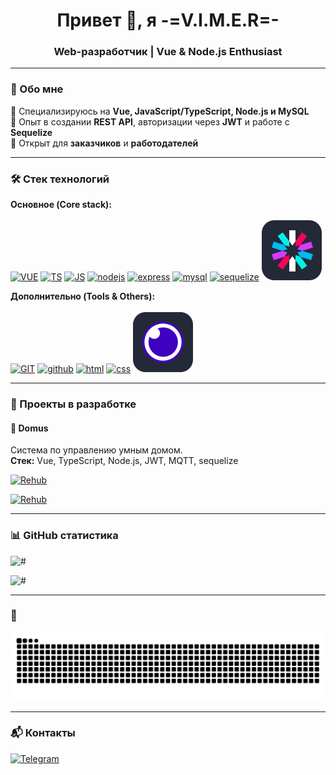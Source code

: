 <h1 align="center">Привет 👋, я -=V.I.M.E.R=-</h1>
<h3 align="center">Web-разработчик | Vue & Node.js Enthusiast</h3>

---

### 🚀 Обо мне

🔹 Специализируюсь на **Vue, JavaScript/TypeScript, Node.js и MySQL**<br>
🔹 Опыт в создании **REST API**, авторизации через **JWT** и работе с **Sequelize**<br>
🔹 Открыт для **заказчиков** и **работодателей**<br>

---

### 🛠️ Стек технологий

**Основное (Core stack):**<br><br>
[![VUE](https://skillicons.dev/icons?i=vue)](https://vuejs.org/)
[![TS](https://skillicons.dev/icons?i=ts)](https://www.typescriptlang.org/)
[![JS](https://skillicons.dev/icons?i=js)](https://learn.javascript.ru/)
[![nodejs](https://skillicons.dev/icons?i=nodejs)](https://nodejs.org/en)
[![express](https://skillicons.dev/icons?i=express)](https://expressjs.com/)
[![mysql](https://skillicons.dev/icons?i=mysql)](https://www.mysql.com/)
[![sequelize](https://skillicons.dev/icons?i=sequelize)](https://sequelize.org)
[![JWT](assets/icons/Jsonwebtokens.svg)](https://www.jwt.io/)

**Дополнительно (Tools & Others):**<br><br>
[![GIT](https://skillicons.dev/icons?i=git)](https://git-scm.com/)
[![github](https://skillicons.dev/icons?i=github)](https://github.com/)
[![html](https://skillicons.dev/icons?i=html)](#)
[![css](https://skillicons.dev/icons?i=css)](#)
[![Insomnia](assets/icons/Insomnia.svg)](https://insomnia.rest/)

---

### 🌟 Проекты в разработке

#### 🔹 Domus

Система по управлению умным домом.  
**Стек:** Vue, TypeScript, Node.js, JWT, MQTT, sequelize

[![Rehub](https://github-readme-stats.vercel.app/api/pin/?username=VIMER5&repo=Domus-server&theme=transparent)](https://github.com/VIMER5/Domus-server)

[![Rehub](https://github-readme-stats.vercel.app/api/pin/?username=VIMER5&repo=Domus-Frontend&theme=transparent)](https://github.com/VIMER5/Domus-Frontend)

---

### 📊 GitHub статистика

![#](https://github-readme-stats.vercel.app/api?username=VIMER5&locale=ru&rank_icon=github&show_icons=true&theme=transparent)

![#](https://github-readme-stats.vercel.app/api/top-langs/?username=VIMER5&locale=ru&count_private=true&show_icons=true&theme=transparent)

<!-- <p align="center">

  <img align="center" src="https://github-readme-stats.vercel.app/api?username=vimer5&locale=ru&include_all_commits=true&count_private=true&show_icons=true&line_height=20&title_color=2B5BBD&icon_color=1124BB&text_color=A1A1A1&bg_color=0,000000,130F40" alt="my Github Stats"/>

  <img align="center" src="https://github-readme-stats.vercel.app/api/top-langs/?username=VIMER5&locale=ru&layout=compact&count_private=true&show_icons=true&line_height=20&title_color=2B5BBD&icon_color=1124BB&text_color=A1A1A1&bg_color=0,000000,130F40" alt="langs" />

  <img src="https://github-profile-trophy.vercel.app/?username=VIMER5&locale=ru&theme=juicyfresh&no-bg=true" />
</p>
 -->

---

### 🐍

![Snake animation](https://github.com/VIMER5/VIMER5/blob/output/github-contribution-grid-snake-dark.svg)

---

### 📬 Контакты

[![Telegram](https://img.shields.io/badge/Telegram-2CA5E0?style=for-the-badge&logo=telegram&logoColor=white)](https://t.me/The_crazy_fun)
